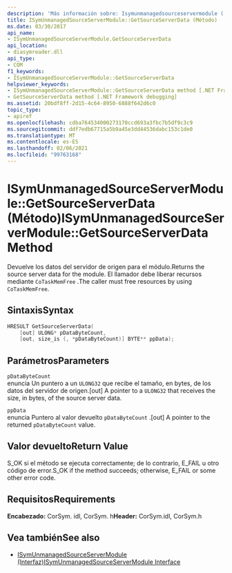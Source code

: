 ```yaml
---
description: 'Más información sobre: Isymunmanagedsourceservermodule (:: Getsourceserverdata ((método)'
title: ISymUnmanagedSourceServerModule::GetSourceServerData (Método)
ms.date: 03/30/2017
api_name:
- ISymUnmanagedSourceServerModule.GetSourceServerData
api_location:
- diasymreader.dll
api_type:
- COM
f1_keywords:
- ISymUnmanagedSourceServerModule::GetSourceServerData
helpviewer_keywords:
- ISymUnmanagedSourceServerModule::GetSourceServerData method [.NET Framework debugging]
- GetSourceServerData method [.NET Framework debugging]
ms.assetid: 20bdf8ff-2d15-4c64-8950-6888f642d6c0
topic_type:
- apiref
ms.openlocfilehash: cdba764534000273170ccd693a3fbc7b5df9c3c9
ms.sourcegitcommit: ddf7edb67715a5b9a45e3dd44536dabc153c1de0
ms.translationtype: MT
ms.contentlocale: es-ES
ms.lasthandoff: 02/06/2021
ms.locfileid: "99763168"
---
```

# <a name="isymunmanagedsourceservermodulegetsourceserverdata-method"></a><span data-ttu-id="682b7-103">ISymUnmanagedSourceServerModule::GetSourceServerData (Método)</span><span class="sxs-lookup"><span data-stu-id="682b7-103">ISymUnmanagedSourceServerModule::GetSourceServerData Method</span></span>

<span data-ttu-id="682b7-104">Devuelve los datos del servidor de origen para el módulo.</span><span class="sxs-lookup"><span data-stu-id="682b7-104">Returns the source server data for the module.</span></span> <span data-ttu-id="682b7-105">El llamador debe liberar recursos mediante `CoTaskMemFree` .</span><span class="sxs-lookup"><span data-stu-id="682b7-105">The caller must free resources by using `CoTaskMemFree`.</span></span>  
  
## <a name="syntax"></a><span data-ttu-id="682b7-106">Sintaxis</span><span class="sxs-lookup"><span data-stu-id="682b7-106">Syntax</span></span>  
  
```cpp  
HRESULT GetSourceServerData(  
    [out] ULONG* pDataByteCount,
    [out, size_is (, *pDataByteCount)] BYTE** ppData);  
```  
  
## <a name="parameters"></a><span data-ttu-id="682b7-107">Parámetros</span><span class="sxs-lookup"><span data-stu-id="682b7-107">Parameters</span></span>  

 `pDataByteCount`  
 <span data-ttu-id="682b7-108">enuncia Un puntero a un `ULONG32` que recibe el tamaño, en bytes, de los datos del servidor de origen.</span><span class="sxs-lookup"><span data-stu-id="682b7-108">[out] A pointer to a `ULONG32` that receives the size, in bytes, of the source server data.</span></span>  
  
 `ppData`  
 <span data-ttu-id="682b7-109">enuncia Puntero al valor devuelto `pDataByteCount` .</span><span class="sxs-lookup"><span data-stu-id="682b7-109">[out] A pointer to the returned `pDataByteCount` value.</span></span>  
  
## <a name="return-value"></a><span data-ttu-id="682b7-110">Valor devuelto</span><span class="sxs-lookup"><span data-stu-id="682b7-110">Return Value</span></span>  

 <span data-ttu-id="682b7-111">S_OK si el método se ejecuta correctamente; de lo contrario, E_FAIL u otro código de error.</span><span class="sxs-lookup"><span data-stu-id="682b7-111">S_OK if the method succeeds; otherwise, E_FAIL or some other error code.</span></span>  
  
## <a name="requirements"></a><span data-ttu-id="682b7-112">Requisitos</span><span class="sxs-lookup"><span data-stu-id="682b7-112">Requirements</span></span>  

 <span data-ttu-id="682b7-113">**Encabezado:** CorSym. idl, CorSym. h</span><span class="sxs-lookup"><span data-stu-id="682b7-113">**Header:** CorSym.idl, CorSym.h</span></span>  
  
## <a name="see-also"></a><span data-ttu-id="682b7-114">Vea también</span><span class="sxs-lookup"><span data-stu-id="682b7-114">See also</span></span>

- [<span data-ttu-id="682b7-115">ISymUnmanagedSourceServerModule (Interfaz)</span><span class="sxs-lookup"><span data-stu-id="682b7-115">ISymUnmanagedSourceServerModule Interface</span></span>](isymunmanagedsourceservermodule-interface.md)

